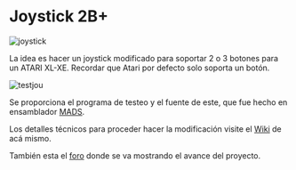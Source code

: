 # Joystick 2B+

![joystick](https://github.com/ascrnet/TestJoy2B/blob/master/img/joy2bplus.png)

La idea es hacer un joystick modificado para soportar 2 o 3 botones para un ATARI XL-XE. Recordar que Atari por defecto solo soporta un botón.

![testjou](https://github.com/ascrnet/TestJoy2B/blob/master/img/testjoy2b.png)

Se proporciona el programa de testeo y el fuente de este, que fue hecho en ensamblador [MADS](http://mads.atari8.info).

Los detalles técnicos para proceder hacer la modificación visite el [Wiki](../../wiki) de acá mismo.

También esta el [foro](http://www.atariware.cl/aw/foro/viewtopic.php?f=4&t=3156) donde se va mostrando el avance del proyecto.


